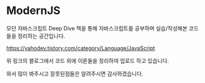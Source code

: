 # ModernJS

모던 자바스크립트 Deep Dive 책을 통해 자바스크립트를 공부하며 실습/작성해본 코드들을 정리하는 공간입니다.

https://yahodev.tistory.com/category/Language/JavaScript

위 링크의 블로그에서 코드 외에 이론들을 정리하여 업로드 하고 있습니다.

와서 많이 봐주시고 잘못된점들은 알려주시면 감사하겠습니다.
